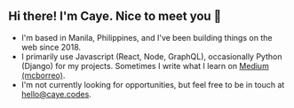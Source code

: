 ## Hi there! I'm Caye. Nice to meet you 👋
- I'm based in Manila, Philippines, and I've been building things on the web since 2018.
- I primarily use Javascript (React, Node, GraphQL), occasionally Python (Django) for my projects. Sometimes I write what I learn on [Medium (mcborreo)](https://mcborreo.medium.com).
- I'm not currently looking for opportunities, but feel free to be in touch at [hello@caye.codes](mailto:hello@caye.codes).

<!--
**cayeborreo/cayeborreo** is a ✨ _special_ ✨ repository because its `README.md` (this file) appears on your GitHub profile.

Here are some ideas to get you started:

- 🔭 I’m currently working on ...
- 🌱 I’m currently learning ...
- 👯 I’m looking to collaborate on ...
- 🤔 I’m looking for help with ...
- 💬 Ask me about ...
- 📫 How to reach me: ...
- 😄 Pronouns: ...
- ⚡ Fun fact: ...
-->
